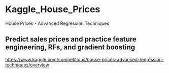 # Kaggle_House_Prices
House Prices - Advanced Regression Techniques

## Predict sales prices and practice feature engineering, RFs, and gradient boosting

https://www.kaggle.com/competitions/house-prices-advanced-regression-techniques/overview



